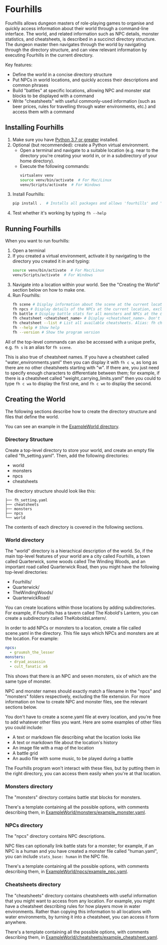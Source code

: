# Fourhills

Fourhills allows dungeon masters of role-playing games to organise and quickly access
information about their world through a command-line interface. The world, and
related information such as NPC details, monster statistics, and cheatsheets, is
described in a succinct directory structure. The dungeon master then navigates
through the world by navigating through the directory structure, and can view
relevant information by executing Fourhills in the current directory.

Key features:
* Define the world in a concise directory structure
* Put NPCs in world locations, and quickly access their descriptions and common phrases
* Build "battles" at specific locations, allowing NPC and monster stat blocks to be
  displayed with a command
* Write "cheatsheets" with useful commonly-used information (such as beer prices,
  rules for travelling through water environments, etc.) and access them with a command

## Installing Fourhills

1. Make sure you have [Python 3.7 or greater](https://www.python.org/downloads/)
  installed.
2. Optional (but recommended): create a Python virtual environment.
    * Open a terminal and navigate to a suitable location (e.g. near to the directory
        you're creating your world in, or in a subdirectory of your home directory).
    * Execute the following commands:
        ```bash
        virtualenv venv
        source venv/bin/activate  # For Mac/Linux
        venv/Scripts/activate  # For Windows
        ```
3. Install Fourhills:
    ```bash
    pip install .  # Installs all packages and allows 'fourhills' and 'fh' to execute program
    ```
4. Test whether it's working by typing `fh --help`

## Running Fourhills

When you want to run fourhills:
1. Open a terminal
2. If you created a virtual environment, activate it by navigating to the directory
    you created it in and typing:
    ```bash
    source venv/bin/activate  # For Mac/Linux
    venv/Scripts/activate  # For Windows
    ```
3. Navigate into a location within your world. See the "Creating the World" section
    below on how to make one.
4. Run Fourhills:
    ```bash
    fh scene # Display information about the scene at the current location, such as which NPCs and monsters are there, and the total XP for all of them
    fh npcs # Display details of the NPCs at the current location, excluding battle stats
    fh battle # Display battle stats for all monsters and NPCs at the current location
    fh cheatsheet <cheatsheet_name> # Display <cheatsheet_name>. Don't include the .yaml file extension at the end of the cheatsheet name.
    fh cheatsheet --list # List all available cheatsheets. Alias: fh cheatsheet -l
    fh --help # Show help
    fh --version # Show the program version
    ```

All of the top-level commands can also be accessed with a unique prefix, e.g. `fh s`
is an alias for `fh scene`.

This is also true of cheatsheet names. If you have a cheatsheet called
"water_environments.yaml" then you can display it with `fh c w`, as long as there are
no other cheatsheets starting with "w". If there are, you just need to specify enough
characters to differentiate between them; for example, if there is a cheatsheet
called "weight_carrying_limits.yaml" then you could to type `fh c wa` to display the
first one, and `fh c we` to display the second.

## Creating the World

The following sections describe how to create the directory structure and files that
define the world.

You can see an example in the
[ExampleWorld directory](https://github.com/smuj/Fourhills/tree/master/ExampleWorld).

### Directory Structure

Create a top-level directory to store your world, and create an empty file called
"fh_setting.yaml". Then, add the following directories:
* world
* monsters
* npcs
* cheatsheets

The directory structure should look like this:

```
├── fh_setting.yaml
├── cheatsheets
├── monsters
├── npcs
└── world
```

The contents of each directory is covered in the following sections.

### World directory

The "world" directory is a hierachical description of the world. So, if the main
top-level features of your world are a city called Fourhills, a town called Quarterwick,
some woods called The Winding Woods, and an important road called Quarterwick Road,
then you might have the following top-level directories:
* Fourhills/
* Quarterwick/
* TheWindingWoods/
* QuarterwickRoad/

You can create locations within those locations by adding subdirectories. For example,
if Fourhills has a tavern called The Kobold's Lantern, you can create a subdirectory
called TheKoboldsLantern/.

In order to add NPCs or monsters to a location, create a file called scene.yaml in
the directory. This file says which NPCs and monsters are at the location. For
example:
```yaml
npcs:
  - gruumsh_the_lesser
monsters:
  - dryad_assassin
  - cult_fanatic x6
```

This shows that there is an NPC and seven monsters, six of which are the same type
of monster.

NPC and monster names should exactly match a filename in the "npcs" and "monsters"
folders respectively, excluding the file extension. For more information on how to
create NPC and monster files, see the relevant sections below.

You don't have to create a scene.yaml file at every location, and you're free to add
whatever other files you want. Here are some examples of other files you could include:
* A text or markdown file describing what the location looks like
* A text or markdown file about the location's history
* An image file with a map of the location
* A battle grid
* An audio file with some music, to be played during a battle

The Fourhills program won't interact with these files, but by putting them in the right
directory, you can access them easily when you're at that location.

### Monsters directory

The "monsters" directory contains battle stat blocks for monsters.

There's a template containing all the possible options, with comments describing
them, in
[ExampleWorld/monsters/example_monster.yaml](https://github.com/smuj/Fourhills/blob/master/ExampleWorld/monsters/example_monster.yaml).

### NPCs directory

The "npcs" directory contains NPC descriptions.

NPC files can optionally link battle stats for a monster; for example, if an NPC is a
human and you have created a monster file called "human.yaml", you can include
`stats_base: human` in the NPC file.

There's a template containing all the possible options, with comments describing
them, in
[ExampleWorld/npcs/example_npc.yaml](https://github.com/smuj/Fourhills/blob/master/ExampleWorld/npcs/example_npc.yaml).

### Cheatsheets directory

The "cheatsheets" directory contains cheatsheets with useful information that you
might want to access from any location. For example, you might have a cheatsheet
describing rules for how players move in water environments. Rather than copying this
information to all locations with water environments, by turning it into a cheatsheet,
you can access it form anywhere.

There's a template containing all the possible options, with comments describing
them, in
[ExampleWorld/cheatsheets/example_cheatsheet.yaml](https://github.com/smuj/Fourhills/blob/master/ExampleWorld/cheatsheets/example_cheatsheet.yaml).

